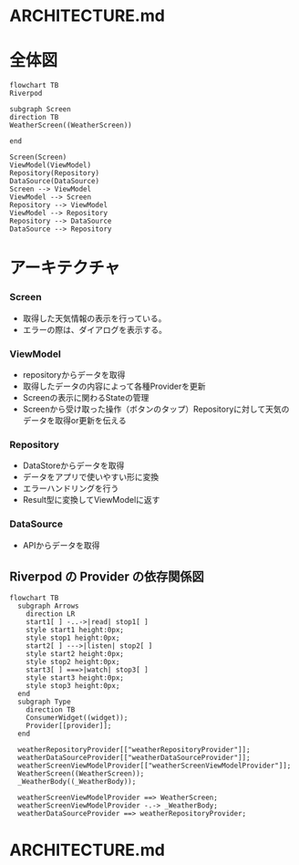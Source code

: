 # ARCHITECTURE.md

# 全体図

```mermaid
flowchart TB
Riverpod

subgraph Screen
direction TB
WeatherScreen((WeatherScreen))

end

Screen(Screen)
ViewModel(ViewModel)
Repository(Repository)
DataSource(DataSource)
Screen --> ViewModel
ViewModel --> Screen
Repository --> ViewModel
ViewModel --> Repository
Repository --> DataSource
DataSource --> Repository
```

# アーキテクチャ

### Screen

- 取得した天気情報の表示を行っている。
- エラーの際は、ダイアログを表示する。

### ViewModel

- repositoryからデータを取得
- 取得したデータの内容によって各種Providerを更新
- Screenの表示に関わるStateの管理
- Screenから受け取った操作（ボタンのタップ）Repositoryに対して天気のデータを取得or更新を伝える

### Repository

- DataStoreからデータを取得
- データをアプリで使いやすい形に変換
- エラーハンドリングを行う
- Result型に変換してViewModelに返す

### DataSource

- APIからデータを取得

## Riverpod の Provider の依存関係図

```mermaid
flowchart TB
  subgraph Arrows
    direction LR
    start1[ ] -..->|read| stop1[ ]
    style start1 height:0px;
    style stop1 height:0px;
    start2[ ] --->|listen| stop2[ ]
    style start2 height:0px;
    style stop2 height:0px;
    start3[ ] ===>|watch| stop3[ ]
    style start3 height:0px;
    style stop3 height:0px;
  end
  subgraph Type
    direction TB
    ConsumerWidget((widget));
    Provider[[provider]];
  end

  weatherRepositoryProvider[["weatherRepositoryProvider"]];
  weatherDataSourceProvider[["weatherDataSourceProvider"]];
  weatherScreenViewModelProvider[["weatherScreenViewModelProvider"]];
  WeatherScreen((WeatherScreen));
  _WeatherBody((_WeatherBody));

  weatherScreenViewModelProvider ==> WeatherScreen;
  weatherScreenViewModelProvider -.-> _WeatherBody;
  weatherDataSourceProvider ==> weatherRepositoryProvider;

```

# ARCHITECTURE.md
